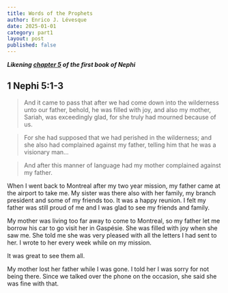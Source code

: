 ```yaml
---
title: Words of the Prophets
author: Enrico J. Lévesque
date: 2025-01-01
category: part1
layout: post
published: false
---
```


***Likening [chapter 5](https://www.churchofjesuschrist.org/study/scriptures/bofm/1-ne/5?lang=eng) of the first book of Nephi***


## 1 Nephi 5:1-3

> And it came to pass that after we had come down into the wilderness unto our father, behold, he was filled with joy, and also my mother, Sariah, was exceedingly glad, for she truly had mourned because of us.

> For she had supposed that we had perished in the wilderness; and she also had complained against my father, telling him that he was a visionary man...

> And after this manner of language had my mother complained against my father.

When I went back to Montreal after my two year mission, my father came at the airport to take me. My sister was there also with her family, my branch president and some of my friends too.  It was a happy reunion.  I felt my father was still proud of me and I was glad to see my friends and family.  

My mother was living too far away to come to Montreal, so my father let me borrow his car to go visit her in Gaspésie.  She was filled with joy when she saw me.  She told me she was very pleased with all the letters I had sent to her.  I wrote to her every week while on my mission.  

It was great to see them all.  

My mother lost her father while I was gone.  I told her I was sorry for not being there.  Since we talked over the phone on the occasion, she said she was fine with that.  

<!--

## 1 Nephi 5:4-6

> And it had come to pass that my father spake unto her, saying: I know that I am a visionary man; for if I had not seen the things of God in a vision I should not have known the goodness of God, but had tarried at Jerusalem, and had perished with my brethren.

> But behold, I have obtained a land of promise, in the which things I do rejoice; yea, and I know that the Lord will deliver my sons out of the hands of Laban, and bring them down again unto us in the wilderness.

> And after this manner of language did my father, Lehi, comfort my mother, Sariah, concerning us, while we journeyed in the wilderness up to the land of Jerusalem, to obtain the record of the Jews.

give my testimony about my visions and the promises of the Lord


## 1 Nephi 5:7

> And when we had returned to the tent of my father, behold their joy was full, and my mother was comforted.

write about the time when I went to see my mother after ma baptism to read a chapter of the Book of Mormon with her  

## 1 Nephi 5:8

> And she spake, saying: Now I know of a surety that the Lord hath commanded my husband to flee into the wilderness; yea, and I also know of a surety that the Lord hath protected my sons, and delivered them out of the hands of Laban, and given them power whereby they could accomplish the thing which the Lord hath commanded them. And after this manner of language did she speak.

## 1 Nephi 5:9

> And it came to pass that they did rejoice exceedingly, and did offer sacrifice and burnt offerings unto the Lord; and they gave thanks unto the God of Israel.

## 1 Nephi 5:10

> And after they had given thanks unto the God of Israel, my father, Lehi, took the records which were engraven upon the plates of brass, and he did search them from the beginning.

## 1 Nephi 5:11

> And he beheld that they did contain the five books of Moses, which gave an account of the creation of the world, and also of Adam and Eve, who were our first parents;

## 1 Nephi 5:12

> And also a record of the Jews from the beginning, even down to the commencement of the reign of Zedekiah, king of Judah;

## 1 Nephi 5:13

> And also the prophecies of the holy prophets, from the beginning, even down to the commencement of the reign of Zedekiah; and also many prophecies which have been spoken by the mouth of Jeremiah.

## 1 Nephi 5:14

> And it came to pass that my father, Lehi, also found upon the plates of brass a genealogy of his fathers; wherefore he knew that he was a descendant of Joseph; yea, even that Joseph who was the son of Jacob, who was sold into Egypt, and who was preserved by the hand of the Lord, that he might preserve his father, Jacob, and all his household from perishing with famine.

## 1 Nephi 5:15

> And they were also led out of captivity and out of the land of Egypt, by that same God who had preserved them.

## 1 Nephi 5:16

> And thus my father, Lehi, did discover the genealogy of his fathers. And Laban also was a descendant of Joseph, wherefore he and his fathers had kept the records.

## 1 Nephi 5:17

> And now when my father saw all these things, he was filled with the Spirit, and began to prophesy concerning his seed—

## 1 Nephi 5:18

> That these plates of brass should go forth unto all nations, kindreds, tongues, and people who were of his seed.

## 1 Nephi 5:19

> Wherefore, he said that these plates of brass should never perish; neither should they be dimmed any more by time. And he prophesied many things concerning his seed.

## 1 Nephi 5:20

> And it came to pass that thus far I and my father had kept the commandments wherewith the Lord had commanded us.

## 1 Nephi 5:21

> And we had obtained the records which the Lord had commanded us, and searched them and found that they were desirable; yea, even of great worth unto us, insomuch that we could preserve the commandments of the Lord unto our children.

## 1 Nephi 5:22

> Wherefore, it was wisdom in the Lord that we should carry them with us, as we journeyed in the wilderness towards the land of promise.
-->
